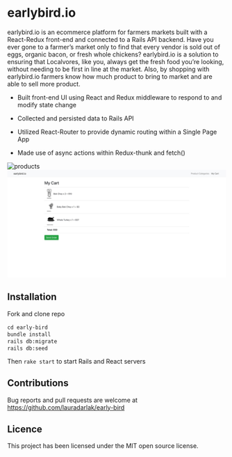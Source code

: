 # earlybird.io

earlybird.io is an ecommerce platform for farmers markets built with a React-Redux front-end and connected to a Rails API backend. Have you ever gone to a farmer’s market only to find that every vendor is sold out of eggs, organic bacon, or fresh whole chickens? earlybird.io is a solution to ensuring that Localvores, like you, always get the fresh food you’re looking, without needing to be first in line at the market. Also, by shopping with earlybird.io farmers know how much product to bring to market and are able to sell more product.

* Built front-end UI using React and Redux middleware to respond to and modify state change

* Collected and persisted data to Rails API

* Utilized React-Router to provide dynamic routing within a Single Page App

* Made use of async actions within Redux-thunk and fetch()

![products](public/productpage.jpg)
![cart](public/cartpage.jpg)

## Installation

Fork and clone repo

```
cd early-bird
bundle install
rails db:migrate
rails db:seed
```
Then `rake start` to start Rails and React servers

## Contributions

Bug reports and pull requests are welcome at https://github.com/lauradarlak/early-bird

## Licence

This project has been licensed under the MIT open source license.
